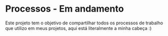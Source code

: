 # Processos - Em andamento

Este projeto tem o objetivo de compartilhar todos os processos de trabalho que utilizo em meus projetos, aqui está literalmente a minha cabeça :)
